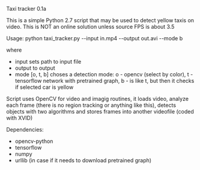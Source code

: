 Taxi tracker 0.1a

This is a simple Python 2.7 script that may be used to detect yellow taxis on video.
This is NOT an online solution unless source FPS is about 3.5

Usage:
python taxi_tracker.py --input in.mp4 --output out.avi --mode b

where
* input sets path to input file
* output to output
* mode [o, t, b] choses a detection mode: o - opencv (select by color), t - tensorflow network with pretrained graph, b - is like t, but then it checks if selected car is yellow

Script uses OpenCV for video and imagig routines, it loads video, analyze each frame (there is no region tracking or anything like this), detects objects with two algorithms and stores frames into another videofile (coded with XVID)

Dependencies:
* opencv-python
* tensorflow
* numpy
* urllib (in case if it needs to download pretrained graph)
